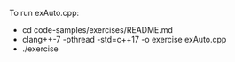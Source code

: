 To run exAuto.cpp:

* cd code-samples/exercises/README.md
* clang++-7 -pthread -std=c++17 -o exercise exAuto.cpp
* ./exercise